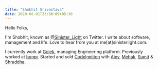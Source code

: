```yaml
---
title: "Shobhit Srivastava"
date: 2020-06-01T23:50:09+05:30
---
```


Hello Folks,

I'm Shobhit, known as [@Sinister_Light](https://twitter.com/Sinister_Light) on Twitter. I write about
software, management and life. Love to hear from you at me[at]sinisterlight.com.

I currently work at [Gojek](https://www.gojek.io/), managing Engineering platform.
Previously worked at
[hoppr](https://www.crunchbase.com/organization/hoppr). Started and
sold [CodeIgnition](https://www.crunchbase.com/organization/codelgnition) with [Ajey](https://twitter.com/ajeygore), [Mehak](https://twitter.com/MehakKahlon), [Sumit](https://twitter.com/timusg) & [Shraddha](https://twitter.com/shraddhagore).
